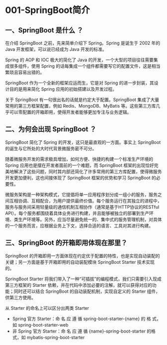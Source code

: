 
# 001-SpringBoot简介

## 一、SpringBoot 是什么 ？

在介绍 SpringBoot 之前，先来简单介绍下 Spring。Spring 是诞生于 2002 年的 Java 开发框架，可以说已经成为 Java 开发的标准。

Spring 的 AOP 和 IOC 极大的简化了 Java 的开发，一个大型的项目往往需要集成很多组件，使用 Spring 的话每集成一个组件都需要写它的配置文件，这是相当繁琐且容易出错的。

SpringBoot 作为一个全新的框架应运而生，它是对 Spring 的进一步封装，其设计目的是用来简化 Spring 应用的初始搭建以及开发过程。

关于 SpringBoot 有一句很出名的话就是约定大于配置。SpringBoot 集成了大量常用的第三方框架配置，例如 Redis、MongoDB、MyBatis 等。这些第三方库几乎可以零配置的开箱即用，使得开发者能够更加专注与业务逻辑。

## 二、为何会出现 SpringBoot ？

SpringBoot 简化了 Spring 的开发，这只是最直观的一方面。事实上 SpringBoot 的诞生与它所处的大时代背景微服务密不可分。

随着微服务开发的需求极具增加，如何方便、快捷的构建一个标准生产环境的 Spring 应用也是摆在开发者面前的一个难题，而 SpringBoot 框架的出现恰好完美地解决了这些问题，同时其内部还简化了许多常用的第三方库配置，使得微服务开发更加便利，这也间接体现了 SpringBoot 框架的优势和学习 SpringBoot 的必要性。

微服务架构是⼀种架构模式，它提倡将单⼀应⽤程序划分成⼀组⼩的服务，服务之间互相协调、互相配合，为⽤户提供最终价值。每个服务运⾏在其独⽴的进程中，服务与服务间采⽤轻量级的通信机制互相协作（通常是基于HTTP协议的RESTful API）。每个服务都围绕着具体业务进⾏构建，并且能够被独⽴的部署到⽣产环境、类⽣产环境等。另外，应当尽量避免统⼀的、集中式的服务管理机制，对具体的⼀个服务⽽⾔，应根据业务上下⽂，选择合适的语⾔、⼯具对其进⾏构建。

## 三、SpringBoot 的开箱即用体现在那里？

SpringBoot 的开箱即用一方面体现在约定优于配置的特性，也是实现自动装配的关键；另一方面是基于开箱即用的自动装配模块 SpringBoot Starter 技术实现的。

SpringBoot Starter 将我们带入了一种“可插拔”的编程模式，我们只需要引入现成第三方框架的 Starter 依赖，并在代码中添加必要的注解，就可以获得对应的功能；同时还可以结合 SpringBoot 的自动装配机制，实现自定义的 Starter 组件，供第三方使用。

从 Starter 的命名上可以区分出两类 Starter

- Spring 官方 Starter：命 名 应 遵 循 spring-boot-starter-{name} 的 格 式，如 spring-boot-starter-web
- 非 Spring 官方 Starter：命 名 应 遵 循 {name}-spring-boot-starter 的格式，如 mybatis-spring-boot-starter

